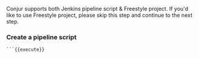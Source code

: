 
Conjur supports both Jenkins pipeline script & Freestyle project.  If you'd like to use Freestyle project, please skip this step and continue to the next step.

### Create a pipeline script

```
```{{execute}}
